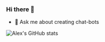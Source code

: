 ### Hi there 👋

- 💬 Ask me about creating chat-bots

![Alex's GitHub stats](https://github-readme-stats.vercel.app/api?username=alex-grishchenkov&show_icons=true&theme=graywhite&count_private=true)

<!--
**alex-grishchenkov/alex-grishchenkov** is a ✨ _special_ ✨ repository because its `README.md` (this file) appears on your GitHub profile.

Here are some ideas to get you started:

- 🔭 I’m currently working on ...
- 🌱 I’m currently learning ...
- 👯 I’m looking to collaborate on ...
- 🤔 I’m looking for help with ...
- 💬 Ask me about ...
- 📫 How to reach me: ...
- 😄 Pronouns: ...
- ⚡ Fun fact: ...
-->
